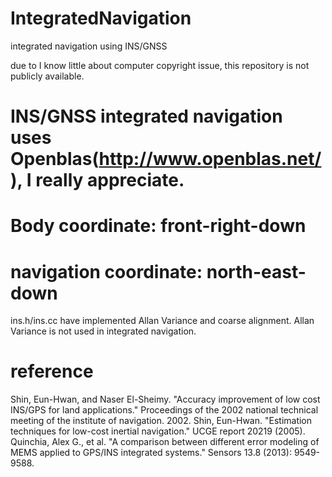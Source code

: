 # IntegratedNavigation
integrated navigation using INS/GNSS

due to I know little about computer copyright issue, this repository is not publicly available.

# INS/GNSS integrated navigation uses Openblas(http://www.openblas.net/), I really appreciate.

# Body coordinate: front-right-down
# navigation coordinate: north-east-down

ins.h/ins.cc have implemented Allan Variance and coarse alignment. Allan Variance is not used in integrated navigation.

# reference
Shin, Eun-Hwan, and Naser El-Sheimy. "Accuracy improvement of low cost INS/GPS for land applications." Proceedings of the 2002 national technical meeting of the institute of navigation. 2002.
Shin, Eun-Hwan. "Estimation techniques for low-cost inertial navigation." UCGE report 20219 (2005).
Quinchia, Alex G., et al. "A comparison between different error modeling of MEMS applied to GPS/INS integrated systems." Sensors 13.8 (2013): 9549-9588.

